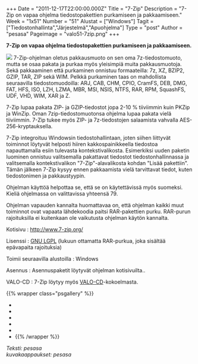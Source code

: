 +++
Date = "2011-12-17T22:00:00.000Z"
Title = "7-Zip"
Description = "7-Zip on vapaa ohjelma tiedostopakettien purkamiseen ja pakkaamiseen."
Week = "1x51"
Number = "51"
Alustat = ["Windows"]
Tagit = ["Tiedostonhallinta","Järjestelmä","Apuohjelma"]
Type = "post"
Author = "pesasa"
Pageimage = "valo51-7zip.png"
+++


**7-Zip on vapaa ohjelma tiedostopakettien purkamiseen ja
pakkaamiseen.**

![ ](/images/valo51-7zip.png "fig:valo51-7zip.png") 7-Zip-ohjelman oletus
pakkausmuoto on sen oma 7z-tiedostomuoto, mutta se osaa pakata ja purkaa
myös yleisimpiä muita pakkausmuotoja. Sekä pakkaaminen että purkaminen
onnistuu formaateilla: 7z, XZ, BZIP2, GZIP, TAR, ZIP sekä WIM. Pelkkä
purkaminen taas on mahdollista seuraavilla tiedostomuodoilla: ARJ, CAB,
CHM, CPIO, CramFS, DEB, DMG, FAT, HFS, ISO, LZH, LZMA, MBR, MSI, NSIS,
NTFS, RAR, RPM, SquashFS, UDF, VHD, WIM, XAR ja Z.

7-Zip lupaa pakata ZIP- ja GZIP-tiedostot jopa 2-10 % tiiviimmin kuin
PKZip ja WinZip. Oman 7zip-tiedostomuotonsa ohjelma lupaa pakata vielä
tiiviimmin. 7-Zip tukee myös ZIP- ja 7z-tiedostojen salaamista vahvalla
AES-256-kryptauksella.

7-Zip integroituu Windowsin tiedostohallintaan, joten siihen liittyvät
toiminnot löytyvät helposti hiiren kakkospainikkeella tiedostoa
napauttamalla esiin tulevasta kontekstivalikosta. Esimerkiksi uuden
paketin luominen onnistuu valitsemalla pakattavat tiedostot
tiedostonhallinnassa ja valitsemalla kontekstivalikon
"7-Zip"-alavalikosta kohdan "Lisää pakettiin". Tämän jälkeen 7-Zip kysyy
ennen pakkaamista vielä tarvittavat tiedot, kuten tiedostonimen ja
pakkaustyypin.

Ohjelman käyttöä helpottaa se, että se on käytettävissä myös suomeksi.
Kieliä ohjelmassa on valittavissa yhteensä 79.

Ohjelman vapauden kannalta huomattavaa on, että ohjelman kaikki muut
toiminnot ovat vapaata lähdekoodia paitsi RAR-pakettien purku. RAR-purun
rajoituksilla ei kuitenkaan ole vaikutusta ohjelman käytön kannalta.

Kotisivu
:   <http://www.7-zip.org/>

Lisenssi
:   [GNU LGPL](GNU_LGPL) (lukuun ottamatta RAR-purkua, joka
    sisältää epävapaita rajoituksia)

Toimii seuraavilla alustoilla
:   Windows

Asennus
:   Asennuspaketit löytyvät ohjelman kotisivuilta..

VALO-CD
:   7-Zip löytyy myös
    [VALO-CD](http://www.valo-cd.fi/ilmainen_7zip)-kokoelmasta.

{{% wrapper class="psgallery" %}}
-   [ ](/images/7-zip-1.png)
-   [ ](/images/7-zip-2.png)
-   [ ](/images/7-zip-3.png)
-   [ ](/images/7-zip-4.png)
-   [ ](/images/7-zip-5.png)
-   [ ](/images/7-zip-6.png)
{{% /wrapper %}}

*Teksti: pesasa* <br />
*kuvakaappaukset: pesasa*

